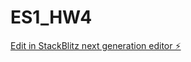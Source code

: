 # ES1_HW4

[Edit in StackBlitz next generation editor ⚡️](https://stackblitz.com/~/github.com/sanjayxzz/ES1_HW4)